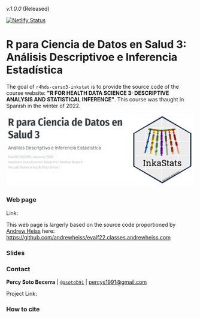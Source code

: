 _v.1.0.0_ (Released) 

<!-- [![DOI](https://zenodo.org/badge/461874184.svg)](https://zenodo.org/badge/latestdoi/461874184) -->
[![Netlify Status](https://api.netlify.com/api/v1/badges/2ebef1c8-b7c5-4ed2-ba0d-4ed1bec5bf0f/deploy-status)](https://app.netlify.com/sites/rcds3-inkastats/deploys)

# R para Ciencia de Datos en Salud 3: Análisis Descriptivoe e Inferencia Estadística

<!-- badges: start -->
<!-- badges: end -->

The goal of `r4hds-curso3-inkstat` is to provide the source code of the course website: 
__"R FOR HEALTH DATA SCIENCE 3: DESCRIPTIVE ANALYSIS AND STATISTICAL INFERENCE"__. This course was thaught in Spanish in the winter of 2022.

![](files/social-image-f22.png)

### Web page

Link:

This web page is largerly based on the source code proportioned by [Andrew Heiss](https://github.com/andrewheiss/evalf22.classes.andrewheiss.com) here: <https://github.com/andrewheiss/evalf22.classes.andrewheiss.com>

### Slides


### Contact

**Percy Soto Becerra** | [`@psotob91`](https://https://twitter.com/psotob91) | <percys1991@gmail.com>

Project Link: 


### How to cite

<!-- > __Cite__: Soto-Becerra P. pain_prev [Internet]. Zenodo; 2022 [cited 2022 Feb 21]. Available from: 10.5281/zenodo.6204769 -->
